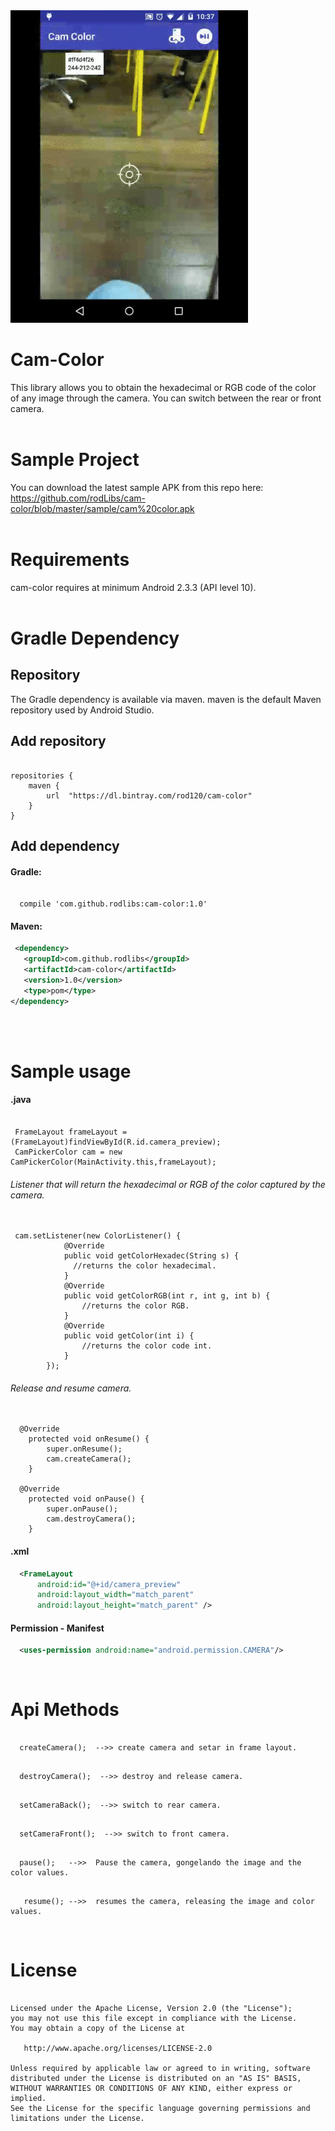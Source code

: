 <img src="camcolor.gif" height="500" width="380">

# Cam-Color
This library allows you to obtain the hexadecimal or RGB code of the color of any image through the camera. 
You can switch between the rear or front camera.
</br>
</br>

# Sample Project
You can download the latest sample APK from this repo here: https://github.com/rodLibs/cam-color/blob/master/sample/cam%20color.apk
</br>
</br>


# Requirements
cam-color requires at minimum Android 2.3.3 (API level 10).
</br>
</br>


# Gradle Dependency

## Repository
The Gradle dependency is available via maven. maven is the default Maven repository used by Android Studio.
</br>

## Add repository
<pre><code>
repositories {
    maven {
        url  "https://dl.bintray.com/rod120/cam-color" 
    }
}
</code></pre>



## Add dependency

#### Gradle:
<pre><code>
  compile 'com.github.rodlibs:cam-color:1.0'
</code></pre>


#### Maven:
```xml
 <dependency>
   <groupId>com.github.rodlibs</groupId>
   <artifactId>cam-color</artifactId>
   <version>1.0</version>
   <type>pom</type>
</dependency>
```
</br>
</br>


# Sample usage
#### .java
<pre><code>
 FrameLayout frameLayout = (FrameLayout)findViewById(R.id.camera_preview);
 CamPickerColor cam = new CamPickerColor(MainActivity.this,frameLayout);
</code></pre>

###### Listener that will return the hexadecimal or RGB of the color captured by the camera. 

<pre><code>
 cam.setListener(new ColorListener() {
            @Override
            public void getColorHexadec(String s) {
              //returns the color hexadecimal.
            }
            @Override
            public void getColorRGB(int r, int g, int b) {
                //returns the color RGB.
            }
            @Override
            public void getColor(int i) {
                //returns the color code int.
            }
        });
</code></pre>

###### Release and resume camera.
<pre><code>
  @Override
    protected void onResume() {
        super.onResume();
        cam.createCamera();
    }
  
  @Override
    protected void onPause() {
        super.onPause();
        cam.destroyCamera();
    }
</code></pre>


#### .xml
```xml
  <FrameLayout
      android:id="@+id/camera_preview"
      android:layout_width="match_parent"
      android:layout_height="match_parent" />
```


#### Permission - Manifest
```xml
  <uses-permission android:name="android.permission.CAMERA"/>
```
</br>


# Api Methods
 <pre><code>
  createCamera();  -->> create camera and setar in frame layout.
</code></pre>

<pre><code>
  destroyCamera();  -->> destroy and release camera.
</code></pre>

<pre><code>
  setCameraBack();  -->> switch to rear camera.
</code></pre>

<pre><code>
  setCameraFront();  -->> switch to front camera.
</code></pre>

<pre><code>
  pause();   -->>  Pause the camera, gongelando the image and the color values.
</code></pre>

<pre><code>
   resume(); -->>  resumes the camera, releasing the image and color values.
</code></pre>
</br>








# License
<pre><code>
Licensed under the Apache License, Version 2.0 (the "License");
you may not use this file except in compliance with the License.
You may obtain a copy of the License at

   http://www.apache.org/licenses/LICENSE-2.0

Unless required by applicable law or agreed to in writing, software
distributed under the License is distributed on an "AS IS" BASIS,
WITHOUT WARRANTIES OR CONDITIONS OF ANY KIND, either express or implied.
See the License for the specific language governing permissions and
limitations under the License.
</code></pre>

